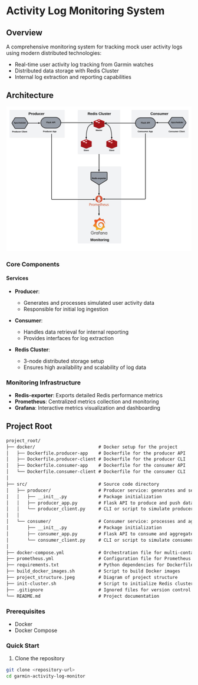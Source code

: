# Activity Log Monitoring System

## Overview

A comprehensive monitoring system for tracking mock user activity logs using modern distributed technologies:
- Real-time user activity log tracking from Garmin watches
- Distributed data storage with Redis Cluster
- Internal log extraction and reporting capabilities

## Architecture
![Project Structure Diagram](project_structure.jpeg)

### Core Components

#### Services
- **Producer**: 
  - Generates and processes simulated user activity data
  - Responsible for initial log ingestion

- **Consumer**: 
  - Handles data retrieval for internal reporting
  - Provides interfaces for log extraction

- **Redis Cluster**: 
  - 3-node distributed storage setup
  - Ensures high availability and scalability of log data

### Monitoring Infrastructure

- **Redis-exporter**: Exports detailed Redis performance metrics
- **Prometheus**: Centralized metrics collection and monitoring
- **Grafana**: Interactive metrics visualization and dashboarding

## Project Root
```txt
project_root/
├── docker/                        # Docker setup for the project
│   ├── Dockerfile.producer-app    # Dockerfile for the producer API
│   ├── Dockerfile.producer-client # Dockerfile for the producer CLI
│   ├── Dockerfile.consumer-app    # Dockerfile for the consumer API
│   └── Dockerfile.consumer-client # Dockerfile for the consumer CLI
│
├── src/                           # Source code directory
│   ├── producer/                  # Producer service: generates and sends user activity data
│   │   ├── __init__.py            # Package initialization
│   │   ├── producer_app.py        # Flask API to produce and push data to Redis
│   │   └── producer_client.py     # CLI or script to simulate producer behavior
│   │
│   └── consumer/                  # Consumer service: processes and aggregates data
│       ├── __init__.py            # Package initialization
│       ├── consumer_app.py        # Flask API to consume and aggregate data from Redis
│       └── consumer_client.py     # CLI or script to simulate consumer behavior
│
├── docker-compose.yml             # Orchestration file for multi-container setup
├── prometheus.yml                 # Configuration file for Prometheus monitoring
├── requirements.txt               # Python dependencies for Dockerfile configuration
├── build_docker_images.sh         # Script to build Docker images
├── project_structure.jpeg         # Diagram of project structure
├── init-cluster.sh                # Script to initialize Redis cluster
├── .gitignore                     # Ignored files for version control
└── README.md                      # Project documentation
```
### Prerequisites
- Docker
- Docker Compose

### Quick Start

1. Clone the repository
```bash
git clone <repository-url>
cd garmin-activity-log-monitor
```